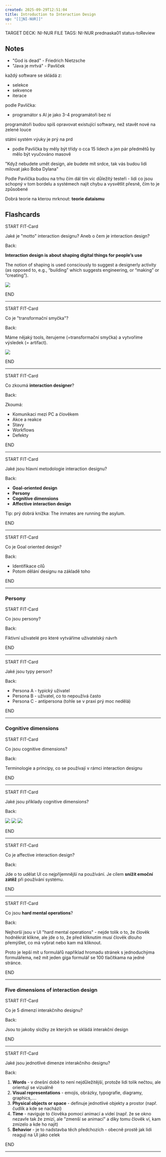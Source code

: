 ```yaml
---
created: 2025-09-29T12:51:04
title: Introduction to Interaction Design
up: "[[📖NI-NUR]]"
---
```


TARGET DECK: NI-NUR
FILE TAGS: NI-NUR prednaska01 status-toReview

## Notes
- "God is dead" - Friedrich Nietzsche
- "Java je mrtvá" - Pavlíček

každý software se skládá z:
- selekce
- sekvence
- iterace

podle Pavlíčka:
- programátor s AI je jako 3-4 programátoři bez ní

programátoři budou spíš opravovat existující softwary, než stavět nové na zelené louce

státní systém výuky je prý na prd
- podle Pavlíčka by měly být třídy o cca 15 lidech a jen pár předmětů by mělo být vyučováno masově

"Když nebudete umět design, ale budete mít srdce, tak vás budou lidi milovat jako Boba Dylana"

Podle Pavlíčka budou na trhu čím dál tím víc důležitý testeři - lidi co jsou schopný v tom bordelu a systémech najít chybu a vysvětlit přesně, čím to je způsobené

Dobrá teorie na kterou mrknout: **teorie dataismu**

## Flashcards

START
FIT-Card

Jaké je "motto" interaction designu? Aneb o čem je interaction design?

Back:

**Interaction design is about shaping digital things for people’s use**

<!-- DetailInfoStart -->
The notion of shaping is used consciously to suggest a designerly activity (as opposed to, e.g., “building” which suggests engineering, or “making” or “creating”).

![](../../Assets/Pasted%20image%2020250929131634.png)
<!-- DetailInfoEnd -->

END

---


START
FIT-Card

Co je "transformační smyčka"?

Back:

Máme nějaký tools, iterujeme (=transformační smyčka) a vytvoříme výsledek (= artifact).

<!-- DetailInfoStart -->
![](../../Assets/Pasted%20image%2020250929131740.png)
<!-- DetailInfoEnd -->


END

---


START
FIT-Card

Co zkoumá **interaction designer**?

Back:

Zkoumá:
- Komunikaci mezi PC a člověkem
- Akce a reakce
- Stavy
- Workflows
- Defekty

END

---


START
FIT-Card

Jaké jsou hlavní metodologie interaction designu?

Back:

- **Goal-oriented design**
- **Persony**
- **Cognitive dimensions**
- **Affective interaction design**

<!-- DetailInfoStart -->
Tip: prý dobrá knížka: The inmates are running the asylum.
<!-- DetailInfoEnd -->


END

---


START
FIT-Card

Co je Goal oriented design?

Back:

- Identifikace cílů
- Potom dělání designu na základě toho 

END

---

### Persony

START
FIT-Card

Co jsou persony?

Back:

Fiktivní uživatelé pro které vytváříme uživatelský návrh

END

---



START
FIT-Card

Jaké jsou typy person?

Back:

- Persona A - typický uživatel
- Persona B - uživatel, co to nepoužívá často
- Persona C - antipersona (tohle se v praxi prý moc nedělá)

END

---

### Cognitive dimensions


START
FIT-Card

Co jsou cognitive dimensions?

Back:

Terminologie a principy, co se používají v rámci interaction designu 

END

---


START
FIT-Card

Jaké jsou příklady cognitive dimensions?

Back:

![](../../Assets/Pasted%20image%2020250929132814.png)
![](../../Assets/Pasted%20image%2020250929132901.png)
![](../../Assets/Pasted%20image%2020250929132911.png)


END

---


START
FIT-Card

Co je affective interaction design?

Back:

Jde o to udělat UI co nejpříjemnější na používání. Je cílem **snížit emoční zátěž** při používání systému.



END

---


START
FIT-Card

Co jsou **hard mental operations**?

Back:

Nejhorší jsou v UI "hard mental operations" - nejde tolik o to, že člověk hodněkrát klikne, ale jde o to, že před kliknutím musí člověk dlouho přemýšlet, co má vybrat nebo kam má kliknout.

Proto je lepší mít u formulářů například hromadu stránek s jednoduchýma formulářema, než mít jeden giga formulář se 100 tlačítkama na jedné stránce.

END

---

### Five dimensions of interaction design


START
FIT-Card

Co je 5 dimenzí interakčního designu?

Back:

Jsou to jakoby složky ze kterých se skládá interakční design

END

---


START
FIT-Card

Jaké jsou jednotlivé dimenze interakčního designu?

Back:

1. **Words** - v dnešní době to není nejdůležitější, protože lidi tolik nečtou, ale orientují se vizuálně
2. **Visual representations** - emojis, obrázky, typografie, diagramy, graphics,....
3. **Physical objects or space** - definuje jednotlivé objekty a prostor (např. čudlík a kde se nachází)
4. **Time** - naviguje to člověka pomocí animací a videí (např. že se okno nezavře tak že zmizí, ale "zmenší se animací" a díky tomu člověk ví, kam zmizelo a kde ho najít) 
5. **Behavior** - je to nadstavba těch předchozích - obecně prostě jak lidi reagují na UI jako celek

END

---

